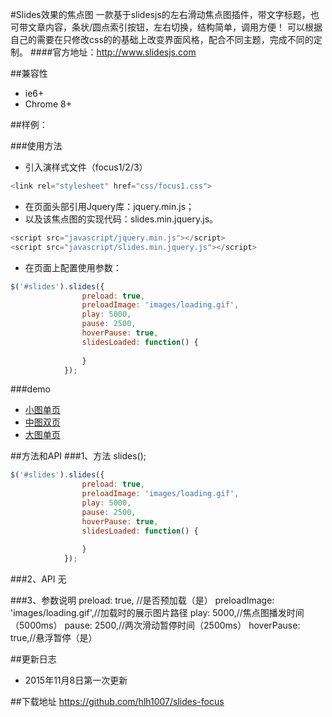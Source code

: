 #Slides效果的焦点图
 一款基于slidesjs的左右滑动焦点图插件，带文字标题，也可带文章内容，条状/圆点索引按钮，左右切换，结构简单，调用方便！
可以根据自己的需要在只修改css的的基础上改变界面风格，配合不同主题，完成不同的定制。
####官方地址：http://www.slidesjs.com

##兼容性

* ie6+
* Chrome 8+


##样例：

###使用方法
* 引入演样式文件（focus1/2/3）

```javascript
<link rel="stylesheet" href="css/focus1.css"> 
```
* 在页面头部引用Jquery库：jquery.min.js；
* 以及该焦点图的实现代码：slides.min.jquery.js。

```javascript
<script src="javascript/jquery.min.js"></script>
<script src="javascript/slides.min.jquery.js"></script>
```
 
* 在页面上配置使用参数：

```javascript
$('#slides').slides({
        		preload: true,
				preloadImage: 'images/loading.gif',
				play: 5000,
				pause: 2500,
				hoverPause: true,
				slidesLoaded: function() {
					
				}
			});
```
###demo
* [小图单页](http://192.168.14.97:8080/acc/lxj/focus/focus1/)
* [中图双页](http://192.168.14.97:8080/acc/lxj/focus/focus2/)
* [大图单页]( http://192.168.14.97:8080/acc/lxj/focus/focus3/)

##方法和API
###1、方法
     slides();
```javascript
$('#slides').slides({
    			preload: true,
				preloadImage: 'images/loading.gif',
				play: 5000,
				pause: 2500,
				hoverPause: true,
				slidesLoaded: function() {
					
				}
			});
```
###2、API
    无
     
###3、参数说明
     preload: true, //是否预加载（是）
     preloadImage: 'images/loading.gif',//加载时的展示图片路径
     play: 5000,//焦点图播发时间（5000ms）
     pause: 2500,//两次滑动暂停时间（2500ms）
     hoverPause: true,//悬浮暂停（是）


##更新日志
* 2015年11月8日第一次更新

##下载地址
https://github.com/hlh1007/slides-focus




